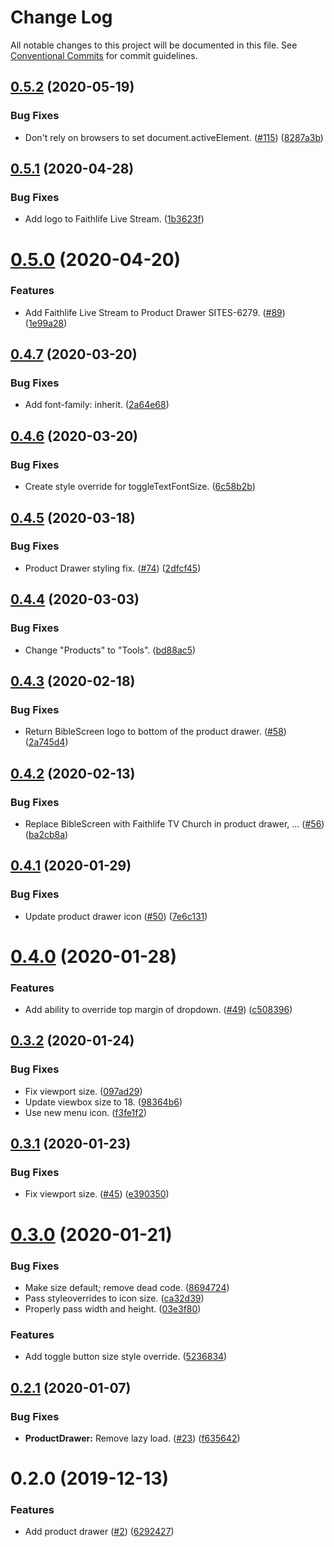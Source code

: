 # Change Log

All notable changes to this project will be documented in this file.
See [Conventional Commits](https://conventionalcommits.org) for commit guidelines.

## [0.5.2](https://git.faithlife.dev/Logos/FaithlifeEquipment/compare/@faithlife/product-drawer@0.5.1...@faithlife/product-drawer@0.5.2) (2020-05-19)


### Bug Fixes

* Don't rely on browsers to set document.activeElement. ([#115](https://git.faithlife.dev/Logos/FaithlifeEquipment/issues/115)) ([8287a3b](https://git.faithlife.dev/Logos/FaithlifeEquipment/commits/8287a3beba907745f1662bf8f41bdd20a0ec6358))





## [0.5.1](https://git.faithlife.dev/Logos/FaithlifeEquipment/compare/@faithlife/product-drawer@0.5.0...@faithlife/product-drawer@0.5.1) (2020-04-28)


### Bug Fixes

* Add logo to Faithlife Live Stream. ([1b3623f](https://git.faithlife.dev/Logos/FaithlifeEquipment/commits/1b3623f7c2c87cec8a1cd5006368a9c1233a4c13))





# [0.5.0](https://git.faithlife.dev/Logos/FaithlifeEquipment/compare/@faithlife/product-drawer@0.4.7...@faithlife/product-drawer@0.5.0) (2020-04-20)


### Features

* Add Faithlife Live Stream to Product Drawer SITES-6279. ([#89](https://git.faithlife.dev/Logos/FaithlifeEquipment/issues/89)) ([1e99a28](https://git.faithlife.dev/Logos/FaithlifeEquipment/commits/1e99a2807b83b6d760628afef7eb6bf9d6354021))





## [0.4.7](https://git.faithlife.dev/Logos/FaithlifeEquipment/compare/@faithlife/product-drawer@0.4.6...@faithlife/product-drawer@0.4.7) (2020-03-20)


### Bug Fixes

* Add font-family: inherit. ([2a64e68](https://git.faithlife.dev/Logos/FaithlifeEquipment/commits/2a64e68e6ba0bb8e0a0fb81b2d98f0d6bb8d6325))





## [0.4.6](https://git.faithlife.dev/Logos/FaithlifeEquipment/compare/@faithlife/product-drawer@0.4.5...@faithlife/product-drawer@0.4.6) (2020-03-20)


### Bug Fixes

* Create style override for toggleTextFontSize. ([6c58b2b](https://git.faithlife.dev/Logos/FaithlifeEquipment/commits/6c58b2b41269d9c578ee081fa76838ed499f89c3))





## [0.4.5](https://git.faithlife.dev/Logos/FaithlifeEquipment/compare/@faithlife/product-drawer@0.4.4...@faithlife/product-drawer@0.4.5) (2020-03-18)


### Bug Fixes

* Product Drawer styling fix. ([#74](https://git.faithlife.dev/Logos/FaithlifeEquipment/issues/74)) ([2dfcf45](https://git.faithlife.dev/Logos/FaithlifeEquipment/commits/2dfcf45f251f31b7557ac0088af72d979e04f211))





## [0.4.4](https://git.faithlife.dev/Logos/FaithlifeEquipment/compare/@faithlife/product-drawer@0.4.3...@faithlife/product-drawer@0.4.4) (2020-03-03)


### Bug Fixes

* Change "Products" to "Tools". ([bd88ac5](https://git.faithlife.dev/Logos/FaithlifeEquipment/commits/bd88ac5feb2d54a9e3ca68d97ca6f5ffe8aadc80))





## [0.4.3](https://git.faithlife.dev/Logos/FaithlifeEquipment/compare/@faithlife/product-drawer@0.4.2...@faithlife/product-drawer@0.4.3) (2020-02-18)


### Bug Fixes

* Return BibleScreen logo to bottom of the product drawer. ([#58](https://git.faithlife.dev/Logos/FaithlifeEquipment/issues/58)) ([2a745d4](https://git.faithlife.dev/Logos/FaithlifeEquipment/commits/2a745d4dcb0332b77ffb72b7105edce9581dc9f8))





## [0.4.2](https://git.faithlife.dev/Logos/FaithlifeEquipment/compare/@faithlife/product-drawer@0.4.1...@faithlife/product-drawer@0.4.2) (2020-02-13)


### Bug Fixes

* Replace BibleScreen with Faithlife TV Church in product drawer, … ([#56](https://git.faithlife.dev/Logos/FaithlifeEquipment/issues/56)) ([ba2cb8a](https://git.faithlife.dev/Logos/FaithlifeEquipment/commits/ba2cb8a9c05b30b01dcbbca5c3501bdd88d01e12))





## [0.4.1](https://git.faithlife.dev/Logos/FaithlifeEquipment/compare/@faithlife/product-drawer@0.4.0...@faithlife/product-drawer@0.4.1) (2020-01-29)


### Bug Fixes

* Update product drawer icon ([#50](https://git.faithlife.dev/Logos/FaithlifeEquipment/issues/50)) ([7e6c131](https://git.faithlife.dev/Logos/FaithlifeEquipment/commits/7e6c131362e954bf891fe8072b9702f383b5372c))





# [0.4.0](https://git.faithlife.dev/Logos/FaithlifeEquipment/compare/@faithlife/product-drawer@0.3.2...@faithlife/product-drawer@0.4.0) (2020-01-28)


### Features

* Add ability to override top margin of dropdown. ([#49](https://git.faithlife.dev/Logos/FaithlifeEquipment/issues/49)) ([c508396](https://git.faithlife.dev/Logos/FaithlifeEquipment/commits/c5083962168e077839fd204b2d4dacce97320874))





## [0.3.2](https://git.faithlife.dev/Logos/FaithlifeEquipment/compare/@faithlife/product-drawer@0.3.1...@faithlife/product-drawer@0.3.2) (2020-01-24)


### Bug Fixes

* Fix viewport size. ([097ad29](https://git.faithlife.dev/Logos/FaithlifeEquipment/commits/097ad29de6e93434400f1c78772e28e40afdd1d0))
* Update viewbox size to 18. ([98364b6](https://git.faithlife.dev/Logos/FaithlifeEquipment/commits/98364b6f7c57566cc82afb17aadf19b9d1baab36))
* Use new menu icon. ([f3fe1f2](https://git.faithlife.dev/Logos/FaithlifeEquipment/commits/f3fe1f26f168c4ec8e159acbdd43ca794e1845b3))





## [0.3.1](https://git.faithlife.dev/Logos/FaithlifeEquipment/compare/@faithlife/product-drawer@0.3.0...@faithlife/product-drawer@0.3.1) (2020-01-23)


### Bug Fixes

* Fix viewport size. ([#45](https://git.faithlife.dev/Logos/FaithlifeEquipment/issues/45)) ([e390350](https://git.faithlife.dev/Logos/FaithlifeEquipment/commits/e3903500c74826e6b59d287fee3380f012b34f86))





# [0.3.0](https://git.faithlife.dev/Logos/FaithlifeEquipment/compare/@faithlife/product-drawer@0.2.1...@faithlife/product-drawer@0.3.0) (2020-01-21)


### Bug Fixes

* Make size default; remove dead code. ([8694724](https://git.faithlife.dev/Logos/FaithlifeEquipment/commits/8694724d52af17e38d0388c7d5c9ba1148641a5a))
* Pass styleoverrides to icon size. ([ca32d39](https://git.faithlife.dev/Logos/FaithlifeEquipment/commits/ca32d398e31bc4b61d7dba3384aadb52148fa94f))
* Properly pass width and height. ([03e3f80](https://git.faithlife.dev/Logos/FaithlifeEquipment/commits/03e3f8098ba7bf282dec79800cb3dd4af70d5698))


### Features

* Add toggle button size style override. ([5236834](https://git.faithlife.dev/Logos/FaithlifeEquipment/commits/52368340fc8ae6069851b839ebc0fec71b253970))





## [0.2.1](https://git.faithlife.dev/Logos/FaithlifeEquipment/compare/@faithlife/product-drawer@0.2.0...@faithlife/product-drawer@0.2.1) (2020-01-07)


### Bug Fixes

* **ProductDrawer:** Remove lazy load. ([#23](https://git.faithlife.dev/Logos/FaithlifeEquipment/issues/23)) ([f635642](https://git.faithlife.dev/Logos/FaithlifeEquipment/commits/f635642720570bb15763a377a120f2de9f31924c))





# 0.2.0 (2019-12-13)


### Features

* Add product drawer ([#2](https://git.faithlife.dev/Logos/FaithlifeEquipment/issues/2)) ([6292427](https://git.faithlife.dev/Logos/FaithlifeEquipment/commits/62924270ce5dc488b90afdf953622a1771df2a6b))
